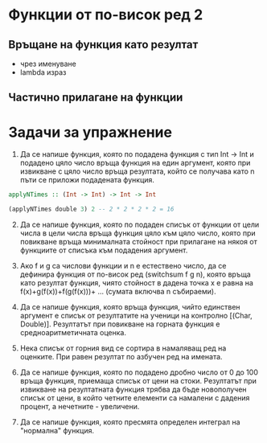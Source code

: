 # Функции от по-висок ред 2

## Връщане на функция като резултат
- чрез именуване
- lambda израз

## Частично прилагане на функции

# Задачи за упражнение

1) Да се напише функция, която по подадена функция с тип Int -> Int и подадено цяло число връща функция на един аргумент, която при извикване с цяло число връща резултата, който се получава като n пъти се приложи подадената функция.
```haskell
applyNTimes :: (Int -> Int) -> Int -> Int

(applyNTimes double 3) 2 -- 2 * 2 * 2 * 2 = 16
```

2) Да се напише функция, която по подаден списък от функции от цели числа в цели числа връща функция цяло към цяло число, която при повикване връща минималната стойност при прилагане на някоя от функциите от списъка към подадения аргумент.

3) Ако f и g са числови функции и n е естествено число, да се дефинира функция от по-висок ред (switchsum f g n), която връща като резултат функция, чиято стойност в дадена точка x е равна на f(x)+g(f(x))+f(g(f(x)))+ ... (сумата включва n събираеми).

4) Да се напише функция, която връща функция, чийто единствен аргумент е списък от резултатите на ученици на контролно [(Char, Double)]. Резултатът при повикване на горната функция е средноаритметичната оценка.

5) Нека списък от горния вид се сортира в намаляващ ред на оценките. При равен резултат по азбучен ред на имената.

6) Да се напише функция, която по подадено дробно число от 0 до 100 връща функция, приемаща списък от цени на стоки. Резултатът при извикване на резултатната функция трябва да бъде новополучен списък от цени, в който четните елементи са намалени с дадения процент, а нечетните - увеличени.

7) Да се напише функция, която пресмята определен интеграл на "нормална" функция.

